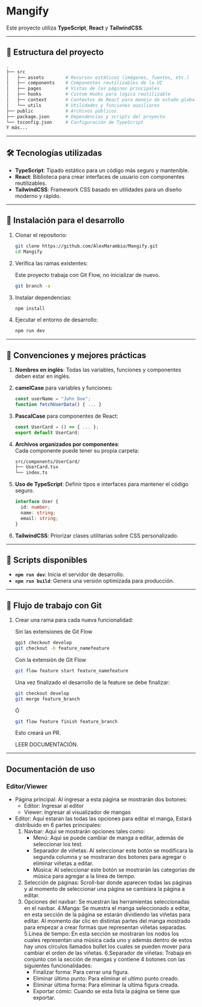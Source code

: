 # Mangify

Este proyecto utiliza **TypeScript**, **React** y **TailwindCSS**.

---

## 📁 Estructura del proyecto

```bash
.
├── src
│   ├── assets        # Recursos estáticos (imágenes, fuentes, etc.)
│   ├── components    # Componentes reutilizables de la UI
│   ├── pages         # Vistas de las páginas principales
│   ├── hooks         # Custom Hooks para lógica reutilizable
│   ├── context       # Contextos de React para manejo de estado global
│   └── utils         # Utilidades y funciones auxiliares
├── public            # Archivos públicos
├── package.json      # Dependencias y scripts del proyecto
└── tsconfig.json     # Configuración de TypeScript
Y más...
```

---

## 🛠 Tecnologías utilizadas

- **TypeScript**: Tipado estático para un código más seguro y mantenible.
- **React**: Biblioteca para crear interfaces de usuario con componentes reutilizables.
- **TailwindCSS**: Framework CSS basado en utilidades para un diseño moderno y rápido.

---

## 🚀 Instalación para el desarrollo

1. Clonar el repositorio:

   ```bash
   git clone https://github.com/AlexMarambio/Mangify.git
   cd Mangify
   ```

2. Verifica las ramas existentes:

   Este proyecto trabaja con Git Flow, no inicializar de nuevo.

   ```bash
   git branch -a
   ```

3. Instalar dependencias:

   ```bash
   npm install
   ```

4. Ejecutar el entorno de desarrollo:

   ```bash
   npm run dev
   ```

---

## 📏 Convenciones y mejores prácticas

1. **Nombres en inglés**: Todas las variables, funciones y componentes deben estar en inglés.
2. **camelCase** para variables y funciones:
   ```javascript
   const userName = "John Doe";
   function fetchUserData() { ... }
   ```
3. **PascalCase** para componentes de React:
   ```javascript
   const UserCard = () => { ... };
   export default UserCard;
   ```
4. **Archivos organizados por componentes**:  
   Cada componente puede tener su propia carpeta:

   ```bash
   src/components/UserCard/
   ├── UserCard.tsx
   └── index.ts
   ```

5. **Uso de TypeScript**: Definir tipos e interfaces para mantener el código seguro.
   ```typescript
   interface User {
     id: number;
     name: string;
     email: string;
   }
   ```
6. **TailwindCSS**: Priorizar clases utilitarias sobre CSS personalizado.

---

## 📜 Scripts disponibles

- **`npm run dev`**: Inicia el servidor de desarrollo.
- **`npm run build`**: Genera una versión optimizada para producción.

---

## 🌲 Flujo de trabajo con Git

1. Crear una rama para cada nueva funcionalidad:

   Sin las extensiones de Git Flow

   ```bash
   ggit checkout develop
   git checkout -b feature_namefeature
   ```

   Con la extensión de Git Flow

   ```bash
   git flow feature start feature_namefeature
   ```

   Una vez finalizado el desarrollo de la feature se debe finalizar:

   ```bash
   git checkout develop
   git merge feature_branch
   ```

   Ó

   ```bash
   git flow feature finish feature_branch
   ```

   Esto creará un PR.

   LEER DOCUMENTACIÓN.

---
## Documentación de uso

### Editor/Viewer
- Página principal:
   Al ingresar a esta página se mostrarán dos botones:
   - Editor: Ingresar al editor
   - Viewer: Ingresar al visualizador de mangas
- Editor:
  Aquí estaran las todas las opciones para editar el manga, Estará distribuido en 6 partes principales:
   1. Navbar: Aqui se mostrarán opciones tales como:
      - Menú: Aqui se puede cambiar de manga a editar, además de seleccionar los test.
      - Separador de viñetas: Al seleccionar este botón se modificara la segunda columna y se mostraran dos botones para agregar o eliminar viñetas a editar.
      - Música: Al seleccionar este botón se mostrarán las categorias de música para agregar a la linea de tiempo.
   2. Selección de páginas:
      Scroll-bar donde aparecen todas las páginas y al momento de seleccionar una página se cambiara la página a editar.
   3. Opciones del navbar:
      Se muestran las herramientas seleccionadas en el navbar.
   4.Manga:
      Se muestra el manga seleccionado a editar, en esta sección de la página se estarán dividiendo las viñetas para editar. Al momento dar clic en distintas partes del manga mostrado para empezar a crear formas que representan viñetas separadas.
   5.Linea de tiempo:
      En esta sección se mostraran los nodos los cuales representan una música cada uno y además dentro de estos hay unos circulos llamados bullet los cuales se pueden mover para cambiar el orden de las viñetas.
   6.Separador de viñetas:
      Trabaja en conjunto con la sección de mangas y contiene 4 botones con las siguientes funcionalidades:
      - Finalizar forma: Para cerrar una figura.
      - Eliminar último punto: Para eliminar el ultimo punto creado.
      - Eliminar última forma: Para eliminar la ultima figura creada.
      - Exportar cómic: Cuando se esta lista la página se tiene que exportar.
